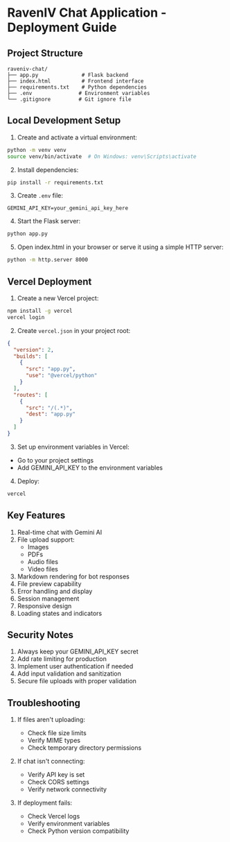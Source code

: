 # RavenIV Chat Application - Deployment Guide

## Project Structure
```
raveniv-chat/
├── app.py              # Flask backend
├── index.html          # Frontend interface
├── requirements.txt    # Python dependencies
├── .env               # Environment variables
└── .gitignore         # Git ignore file
```

## Local Development Setup

1. Create and activate a virtual environment:
```bash
python -m venv venv
source venv/bin/activate  # On Windows: venv\Scripts\activate
```

2. Install dependencies:
```bash
pip install -r requirements.txt
```

3. Create `.env` file:
```
GEMINI_API_KEY=your_gemini_api_key_here
```

4. Start the Flask server:
```bash
python app.py
```

5. Open index.html in your browser or serve it using a simple HTTP server:
```bash
python -m http.server 8000
```

## Vercel Deployment

1. Create a new Vercel project:
```bash
npm install -g vercel
vercel login
```

2. Create `vercel.json` in your project root:
```json
{
  "version": 2,
  "builds": [
    {
      "src": "app.py",
      "use": "@vercel/python"
    }
  ],
  "routes": [
    {
      "src": "/(.*)",
      "dest": "app.py"
    }
  ]
}
```

3. Set up environment variables in Vercel:
- Go to your project settings
- Add GEMINI_API_KEY to the environment variables

4. Deploy:
```bash
vercel
```

## Key Features

1. Real-time chat with Gemini AI
2. File upload support:
   - Images
   - PDFs
   - Audio files
   - Video files
3. Markdown rendering for bot responses
4. File preview capability
5. Error handling and display
6. Session management
7. Responsive design
8. Loading states and indicators

## Security Notes

1. Always keep your GEMINI_API_KEY secret
2. Add rate limiting for production
3. Implement user authentication if needed
4. Add input validation and sanitization
5. Secure file uploads with proper validation

## Troubleshooting

1. If files aren't uploading:
   - Check file size limits
   - Verify MIME types
   - Check temporary directory permissions

2. If chat isn't connecting:
   - Verify API key is set
   - Check CORS settings
   - Verify network connectivity

3. If deployment fails:
   - Check Vercel logs
   - Verify environment variables
   - Check Python version compatibility
